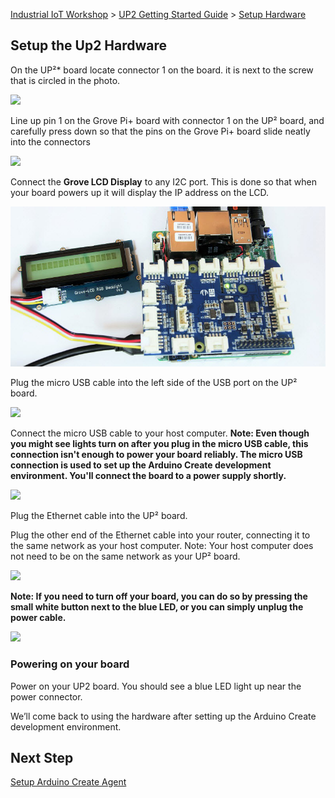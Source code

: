[Industrial IoT Workshop](https://github.com/SSG-DRD-IOT/Industrial-IoT-Workshop) > [UP2 Getting Started Guide](README.md) > [Setup Hardware](up2-getting-started.md)

## Setup the Up2 Hardware
On the UP²* board locate connector 1 on the board. it is next to the screw that is circled in the photo.

![](images/1.png)

Line up pin 1 on the Grove Pi+ board with connector 1 on the UP² board, and carefully press down so that the pins on the Grove Pi+ board slide neatly into the connectors

![](images/2.png)

Connect the **Grove LCD Display** to any I2C port.  This is done so that when your board powers up it will display the IP address on the LCD.

![](images/8.jpg)

Plug the micro USB cable into the left side of the USB port on the UP² board.

![](images/4.png)

Connect the micro USB cable to your host computer.
**Note: Even though you might see lights turn on after you plug in the micro USB cable, this connection isn't enough to power your board reliably. The micro USB connection is used to set up the Arduino Create development environment. You'll connect the board to a power supply shortly.**

![](images/5.png)

Plug the Ethernet cable into the UP² board.

Plug the other end of the Ethernet cable into your router, connecting it to the same network as your host computer.
Note: Your host computer does not need to be on the same network as your UP² board.

![](images/6.png)

**Note: If you need to turn off your board, you can do so by pressing the small white button next to the blue LED, or you can simply unplug the power cable.**

![](images/7.png)

### Powering on your board
Power on your UP2 board. You should see a blue LED light up near the power connector.

We’ll come back to using the hardware after setting up the Arduino Create development environment.


## Next Step
[Setup Arduino Create Agent](setup-arduino-create-agent.md)
